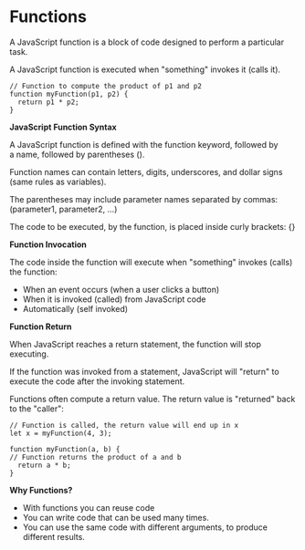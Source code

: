 # Functions

A JavaScript function is a block of code designed to perform a particular task.

A JavaScript function is executed when "something" invokes it (calls it).

```
// Function to compute the product of p1 and p2
function myFunction(p1, p2) {
  return p1 * p2;
}
```

**JavaScript Function Syntax**

A JavaScript function is defined with the function keyword, followed by a name, followed by parentheses ().

Function names can contain letters, digits, underscores, and dollar signs (same rules as variables).

The parentheses may include parameter names separated by commas:
(parameter1, parameter2, ...)

The code to be executed, by the function, is placed inside curly brackets: {}


**Function Invocation**

The code inside the function will execute when "something" invokes (calls) the function:

- When an event occurs (when a user clicks a button)
- When it is invoked (called) from JavaScript code
- Automatically (self invoked)


**Function Return**

When JavaScript reaches a return statement, the function will stop executing.

If the function was invoked from a statement, JavaScript will "return" to execute the code after the invoking statement.

Functions often compute a return value. The return value is "returned" back to the "caller":

```
// Function is called, the return value will end up in x
let x = myFunction(4, 3);

function myFunction(a, b) {
// Function returns the product of a and b
  return a * b;
}
```

**Why Functions?**

- With functions you can reuse code
- You can write code that can be used many times.
- You can use the same code with different arguments, to produce different results.
